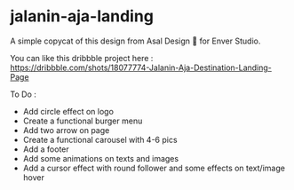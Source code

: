 # jalanin-aja-landing

A simple copycat of this design from Asal Design 🐧 for Enver Studio.

You can like this dribbble project here : https://dribbble.com/shots/18077774-Jalanin-Aja-Destination-Landing-Page


To Do :

- Add circle effect on logo
- Create a functional burger menu
- Add two arrow on page
- Create a functional carousel with 4-6 pics
- Add a footer
- Add some animations on texts and images
- Add a cursor effect with round follower and some effects on text/image hover
